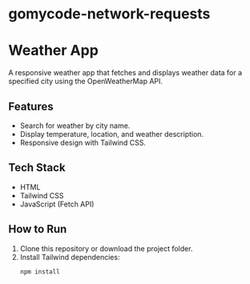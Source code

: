 # gomycode-network-requests
# Weather App

A responsive weather app that fetches and displays weather data for a specified city using the OpenWeatherMap API.

## Features

- Search for weather by city name.
- Display temperature, location, and weather description.
- Responsive design with Tailwind CSS.

## Tech Stack

- HTML
- Tailwind CSS
- JavaScript (Fetch API)

## How to Run

1. Clone this repository or download the project folder.
2. Install Tailwind dependencies:
   ```bash
   npm install
